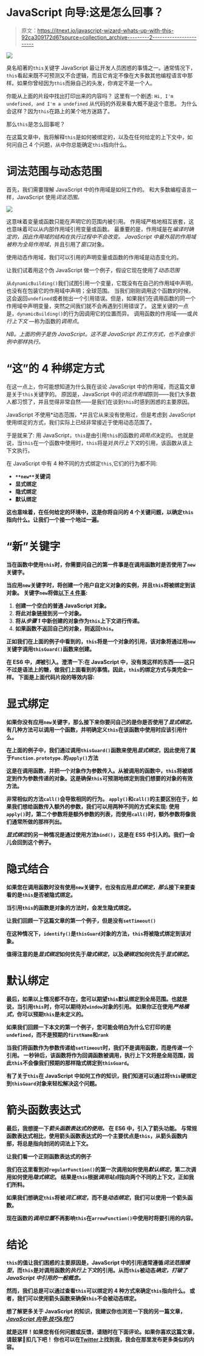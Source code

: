 # JavaScript 向导:这是怎么回事？

> 原文：<https://itnext.io/javascript-wizard-whats-up-with-this-92ca309172d6?source=collection_archive---------2----------------------->

![](img/09f9cb0f37cbbefa06aadd6a4059f63c.png)

臭名昭著的`this`关键字 JavaScript 最让开发人员困惑的事情之一。通常情况下，`this`看起来既不可预测又不合逻辑，而且它肯定不像在大多数其他编程语言中那样。如果你曾经因为`this`而揪自己的头发，你肯定不是一个人。

你能从上面的片段中找出打印出来的内容吗？
这里有一个剧透:
`Hi, I'm undefined, and I'm a undefined`
从代码的外观来看大概不是这个意思。
为什么会这样？因为`this`在路上的某个地方迷路了。

那么`this`是怎么回事呢？

在这篇文章中，我将解释`this`是如何被绑定的，以及在任何给定的上下文中，如何问自己 4 个问题，从中你总能确定`this`指向什么。

# 词法范围与动态范围

首先，我们需要理解 JavaScript 中的作用域是如何工作的。
和大多数编程语言一样，JavaScript 使用*词法范围。*

![](img/6f41678cd50d78535d1213d1d952617f.png)

这意味着变量或函数只能在声明它的范围内被引用。
作用域严格地相互嵌套，这也意味着可以从内部作用域引用变量或函数。
最重要的是，作用域是在*编译时确定的，*因此作用域的结构在执行过程中不会改变。
JavaScript 中最外层的作用域被称为*全局作用域*，并且引用了*窗口*对象。

使用动态作用域，我们可以引用的声明变量或函数的作用域是动态变化的。

让我们试着用这个伪 JavaScript 做一个例子，假设它现在使用了*动态范围*

从`dynamicBuilding()`我们试图引用一个变量，它既没有在自己的作用域中声明，也没有在包装它的作用域中声明；全球范围。
当我们刚刚调用这个函数的时候，这会返回`undefined`或者抛出一个引用错误。但是，如果我们在调用函数的同一个作用域中声明变量，突然之间我们就不会再遇到引用错误了。
这里关键的一点是，`dynamicBuilding()`的行为因调用它的位置而异。
调用函数的作用域——或*执行上下文* —称为函数的*调用点*。

*NB。上面的例子是伪 JavaScript。这不是 JavaScript 的工作方式，也不会像示例中那样执行。*

# “这”的 4 种绑定方式

在这一点上，你可能想知道为什么我在谈论 JavaScript 中的作用域，而这篇文章是关于`this`关键字的。
原因是，JavaScript 中的*词法作用域*原则——我们大多数人都习惯了，并且觉得非常自然——是我们在谈到`this`时感到困惑的主要原因。

JavaScript 不使用*动态范围，*并且它从来没有使用过，但是考虑到 JavaScript 使用绑定的方式，我们实际上已经非常接近于使用动态范围了。

于是就来了:
用 JavaScript，`this`是由引用`this`的函数的*调用点*决定的。
也就是说，当`this`在一个函数中使用时，`this`将是对*执行上下文*的引用，该函数从该上下文执行。

在 JavaScript 中有 4 种不同的方式绑定`this`,它们的行为都不同:

*   **`**new**`**关键词****
*   ****显式绑定****
*   ****隐式绑定****
*   ****默认绑定****

**这也意味着，在任何给定的环境中，这是你将自问的 4 个关键问题，以确定`this`指向什么。让我们一个接一个地过一遍。**

# **“新”关键字**

**当在函数中使用`this`时，你需要问自己的第一件事是在调用函数时是否使用了`new`关键字。**

**当应用`new`关键字时，将创建一个用户自定义对象的实例，并且`this`将被绑定到该对象。
关键字`new`将做[以下 4 件事](https://developer.mozilla.org/en-US/docs/Web/JavaScript/Reference/Operators/new):**

1.  **创建一个空白的普通 JavaScript 对象。**
2.  **将此对象链接到另一个对象。**
3.  **将从*步骤 1* 中新创建的对象作为`this`上下文进行传递。**
4.  **如果函数不返回自己的对象，则返回`this`。**

**正如我们在上面的例子中看到的，`this`将是一个对象的引用，该对象将通过用`new`关键字调用`thisGuard()`函数来创建。**

**在 ES6 中，*类*被引入。澄清一下:在 JavaScript 中，没有类这样的东西——这只不过是语法上的糖，做我们上面看到的事情。因此，`this`的绑定方式与类完全一样。
下面是上面代码片段的等效内容:**

# **显式绑定**

**如果你没有应用`new`关键字，那么接下来你要问自己的是你是否使用了*显式绑定。* 有几种方法可以调用一个函数，并明确定义`this`在该函数中使用时应该引用什么。**

**在上面的例子中，我们通过调用`thisGuard()`函数来使用*显式绑定*，因此使用了属于`Function.prototype.`的`apply()`方法**

**这是在调用函数，并把一个对象作为参数传入。从被调用的函数中，`this`将被绑定到作为参数传递的对象。这是确保`this`可预测地绑定到我们想要的对象的有效方法。**

**非常相似的方法`call()`会导致相同的行为。
`apply()`和`call()`的主要区别在于，如果我们想给函数传入额外的参数，我们可以用两种不同的方式来实现:
使用`apply()`时，第二个参数将是额外参数的列表，而使用`call()`时，额外参数将像我们通常所做的那样列出。**

***显式绑定*的另一种情况是通过使用方法`bind()`，这是在 ES5 中引入的。我们一会儿会回到这个例子。**

# **隐式结合**

**如果您在调用函数时没有使用`new`关键字，也没有应用*显式绑定，那么*接下来要查看的是`this`是否被隐式绑定。**

**当引用`this`的函数是对象的方法时，会发生隐式绑定。**

**让我们回顾一下这篇文章的第一个例子，但是没有`setTimeout()`**

**在这种情况下，`identify()`是`thisGuard`对象的方法，`this`将被隐式绑定到该对象。**

**值得注意的是*显式绑定*如何优先于*隐式绑定*，以及*硬绑定*如何优先于*显式绑定*。**

# **默认绑定**

**最后，如果以上情况都不存在，您可以期望`this`默认绑定到全局范围。也就是说，当引用`this`时，你可以期待对`window`对象的引用。
如果你正在使用*严格模式*，你可以预期`this`是未定义的。**

**如果我们回顾一下本文的第一个例子，您可能会明白为什么它打印的是`undefined`，而不是预期的`firstName`和`rank`**

**当我们将函数作为参数传递给`setTimeout`时，我们不是调用函数，而是传递一个引用。
一秒钟后，该函数将作为回调函数被调用，执行上下文将是全局范围，因此`this`不会像我们预期的那样隐式绑定到`thisGuard`。**

**有了关于`this`在 JavaScript 中如何工作的知识，我们知道可以通过将`this`硬绑定到`thisGuard`对象来轻松解决这个问题。**

# **箭头函数表达式**

**最后，我想提一下*箭头函数表达式的使用。* 在 ES6 中，引入了箭头功能。
与常规函数表达式相比，使用箭头函数表达式的一个主要优点是`this`，从箭头函数内部，将总是指向封闭的词法上下文。**

**让我们看一个正则函数表达式的例子**

**我们在这里看到对`regularFunction()`的第一次调用如何使用*默认绑定*，第二次调用如何使用*隐式绑定*。
结果是`this`根据*调用站点*指向两个不同的上下文，正如我们所料。**

**如果我们想确定`this`将被*词汇绑定*，而不是*动态绑定*，我们可以使用一个箭头函数。**

**现在函数的*调用位置*不再影响`this`在`arrowFunction()`中使用时将要引用的内容。**

# **结论**

**`this`的值让我们困惑的主要原因是，JavaScript 中的引用通常遵循*词法范围模型*，而`this`是对调用函数的*执行上下文*的引用。从而`this`被动态*确定，打破了 JavaScript 中引用的一般概念。***

**然而，我们总是可以通过查看`this`可以绑定的 4 种方式来确定`this`指向什么。
或者，我们可以使用箭头函数来确保`this`不会被动态绑定。**

**想了解更多关于 JavaScript 的知识，我建议你也浏览一下我的另一篇文章， [*JavaScript 向导:技巧&窍门*](/javascript-wizard-tips-and-tricks-1b91025a0d62)**

****就是这样！如果您有任何问题或反馈，请随时在下面评论。如果你喜欢这篇文章，请鼓掌👏扣几下吧！
你也可以在**[**Twitter**](https://twitter.com/silindsoftware)**上找到我，我会在那里发布更多类似的内容。****